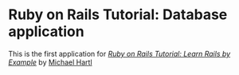 # Ruby on Rails Tutorial: Database application

This is the first application for
[*Ruby on Rails Tutorial: Learn Rails by Example*](http://railstutorial.org/)
by [Michael Hartl](http://michaelhartl.com/)